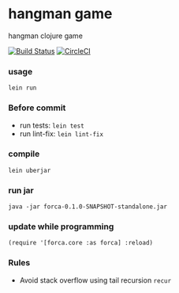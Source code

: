 # hangman game
hangman clojure game

[![Build Status](https://travis-ci.org/pvgomes/hangman.svg?branch=master)](https://travis-ci.org/pvgomes/hangman)
[![CircleCI](https://circleci.com/gh/pvgomes/hangman.svg?style=svg)](https://circleci.com/gh/pvgomes/hangman)
### usage
`lein run`

### Before commit
- run tests: `lein test`
- run lint-fix: `lein lint-fix`

### compile
`lein uberjar`

### run jar
`java -jar forca-0.1.0-SNAPSHOT-standalone.jar`

### update while programming

`(require '[forca.core :as forca] :reload)`


### Rules
- Avoid stack overflow using tail recursion `recur` 